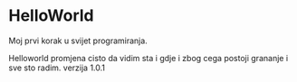 # HelloWorld
Moj prvi korak u svijet programiranja.

Helloworld promjena cisto da vidim sta i gdje i zbog cega postoji grananje i sve sto radim.
verzija 1.0.1
